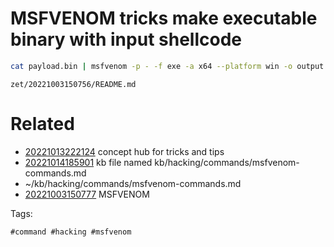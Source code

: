 # MSFVENOM tricks make executable binary with input shellcode
```bash
cat payload.bin | msfvenom -p - -f exe -a x64 --platform win -o output.exe
```

` zet/20221003150756/README.md `

# Related

- [20221013222124](/zet/20221013222124/README.md) concept hub for tricks and tips
- [20221014185901](/zet/20221014185901/README.md) kb file named kb/hacking/commands/msfvenom-commands.md
- ~/kb/hacking/commands/msfvenom-commands.md
- [20221003150777](/zet/20221003150777/README.md) MSFVENOM

Tags:

    #command #hacking #msfvenom 
